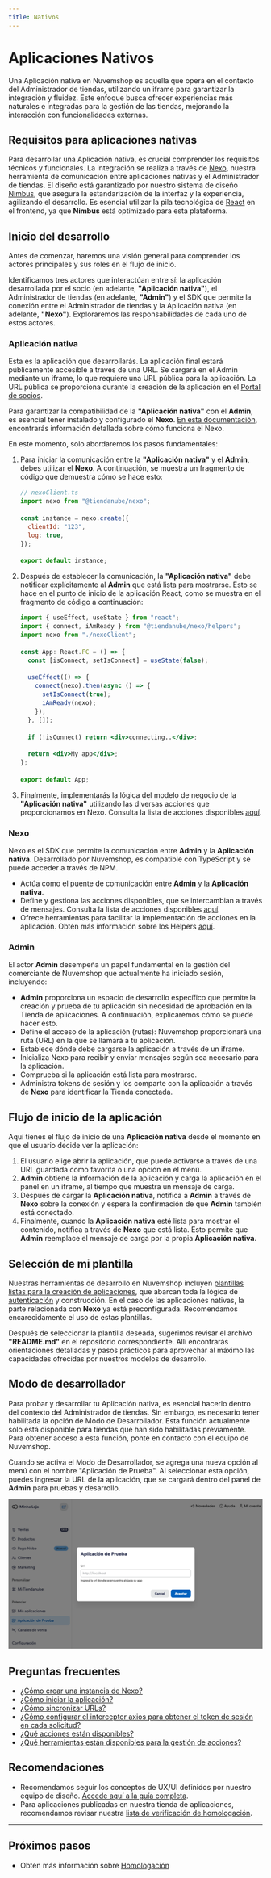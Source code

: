 ```yaml
---
title: Nativos
---
```


# Aplicaciones Nativos

Una Aplicación nativa en Nuvemshop es aquella que opera en el contexto del Administrador de tiendas, utilizando un iframe para garantizar la integración y fluidez. Este enfoque busca ofrecer experiencias más naturales e integradas para la gestión de las tiendas, mejorando la interacción con funcionalidades externas.

## Requisitos para aplicaciones nativas

Para desarrollar una Aplicación nativa, es crucial comprender los requisitos técnicos y funcionales. La integración se realiza a través de [Nexo](../developer-tools//nexo.md), nuestra herramienta de comunicación entre aplicaciones nativas y el Administrador de tiendas. El diseño está garantizado por nuestro sistema de diseño [Nimbus](../developer-tools/nimbus.md), que asegura la estandarización de la interfaz y la experiencia, agilizando el desarrollo. Es esencial utilizar la pila tecnológica de [React](https://react.dev) en el frontend, ya que **Nimbus** está optimizado para esta plataforma.

## Inicio del desarrollo

Antes de comenzar, haremos una visión general para comprender los actores principales y sus roles en el flujo de inicio.

Identificamos tres actores que interactúan entre sí: la aplicación desarrollada por el socio (en adelante, **"Aplicación nativa"**), el Administrador de tiendas (en adelante, **"Admin"**) y el SDK que permite la conexión entre el Administrador de tiendas y la Aplicación nativa (en adelante, **"Nexo"**). Exploraremos las responsabilidades de cada uno de estos actores.

### Aplicación nativa

Esta es la aplicación que desarrollarás. La aplicación final estará públicamente accesible a través de una URL. Se cargará en el Admin mediante un iframe, lo que requiere una URL pública para la aplicación. La URL pública se proporciona durante la creación de la aplicación en el [Portal de socios](https://partners.nuvemshop.com.br).

Para garantizar la compatibilidad de la **"Aplicación nativa"** con el **Admin**, es esencial tener instalado y configurado el **Nexo**. [En esta documentación](../developer-tools//nexo.md), encontrarás información detallada sobre cómo funciona el Nexo.

En este momento, solo abordaremos los pasos fundamentales:

1. Para iniciar la comunicación entre la **"Aplicación nativa"** y el **Admin**, debes utilizar el **Nexo**. A continuación, se muestra un fragmento de código que demuestra cómo se hace esto:

   ```jsx
   // nexoClient.ts
   import nexo from "@tiendanube/nexo";

   const instance = nexo.create({
     clientId: "123",
     log: true,
   });

   export default instance;
   ```

2. Después de establecer la comunicación, la **"Aplicación nativa"** debe notificar explícitamente al **Admin** que está lista para mostrarse. Esto se hace en el punto de inicio de la aplicación React, como se muestra en el fragmento de código a continuación:

   ```jsx
   import { useEffect, useState } from "react";
   import { connect, iAmReady } from "@tiendanube/nexo/helpers";
   import nexo from "./nexoClient";

   const App: React.FC = () => {
     const [isConnect, setIsConnect] = useState(false);

     useEffect(() => {
       connect(nexo).then(async () => {
         setIsConnect(true);
         iAmReady(nexo);
       });
     }, []);

     if (!isConnect) return <div>connecting..</div>;

     return <div>My app</div>;
   };

   export default App;
   ```

3. Finalmente, implementarás la lógica del modelo de negocio de la **"Aplicación nativa"** utilizando las diversas acciones que proporcionamos en Nexo. Consulta la lista de acciones disponibles [aquí](../developer-tools/nexo.md#actions).

### Nexo

Nexo es el SDK que permite la comunicación entre **Admin** y la **Aplicación nativa**. Desarrollado por Nuvemshop, es compatible con TypeScript y se puede acceder a través de NPM.

- Actúa como el puente de comunicación entre **Admin** y la **Aplicación nativa**.
- Define y gestiona las acciones disponibles, que se intercambian a través de mensajes. Consulta la lista de acciones disponibles [aquí](../developer-tools/nexo.md#actions).
- Ofrece herramientas para facilitar la implementación de acciones en la aplicación. Obtén más información sobre los Helpers [aquí](../developer-tools/nexo.md#helpers).

### Admin

El actor **Admin** desempeña un papel fundamental en la gestión del comerciante de Nuvemshop que actualmente ha iniciado sesión, incluyendo:

- **Admin** proporciona un espacio de desarrollo específico que permite la creación y prueba de tu aplicación sin necesidad de aprobación en la Tienda de aplicaciones. A continuación, explicaremos cómo se puede hacer esto.
- Define el acceso de la aplicación (rutas): Nuvemshop proporcionará una ruta (URL) en la que se llamará a tu aplicación.
- Establece dónde debe cargarse la aplicación a través de un iframe.
- Inicializa Nexo para recibir y enviar mensajes según sea necesario para la aplicación.
- Comprueba si la aplicación está lista para mostrarse.
- Administra tokens de sesión y los comparte con la aplicación a través de **Nexo** para identificar la Tienda conectada.

## Flujo de inicio de la aplicación

Aquí tienes el flujo de inicio de una **Aplicación nativa** desde el momento en que el usuario decide ver la aplicación:

1. El usuario elige abrir la aplicación, que puede activarse a través de una URL guardada como favorita o una opción en el menú.
2. **Admin** obtiene la información de la aplicación y carga la aplicación en el panel en un iframe, al tiempo que muestra un mensaje de carga.
3. Después de cargar la **Aplicación nativa**, notifica a **Admin** a través de **Nexo** sobre la conexión y espera la confirmación de que **Admin** también está conectado.
4. Finalmente, cuando la **Aplicación nativa** esté lista para mostrar el contenido, notifica a través de **Nexo** que está lista. Esto permite que **Admin** reemplace el mensaje de carga por la propia **Aplicación nativa**.

## Selección de mi plantilla

Nuestras herramientas de desarrollo en Nuvemshop incluyen [plantillas listas para la creación de aplicaciones](../developer-tools/templates#tipos-de-template), que abarcan toda la lógica de [autenticación](../applications/overview#autenticando-seu-aplicativo) y construcción. En el caso de las aplicaciones nativas, la parte relacionada con **Nexo** ya está preconfigurada. Recomendamos encarecidamente el uso de estas plantillas.

Después de seleccionar la plantilla deseada, sugerimos revisar el archivo **"README.md"** en el repositorio correspondiente. Allí encontrarás orientaciones detalladas y pasos prácticos para aprovechar al máximo las capacidades ofrecidas por nuestros modelos de desarrollo.

## Modo de desarrollador

Para probar y desarrollar tu Aplicación nativa, es esencial hacerlo dentro del contexto del Administrador de tiendas. Sin embargo, es necesario tener habilitada la opción de Modo de Desarrollador. Esta función actualmente solo está disponible para tiendas que han sido habilitadas previamente. Para obtener acceso a esta función, ponte en contacto con el equipo de Nuvemshop.

Cuando se activa el Modo de Desarrollador, se agrega una nueva opción al menú con el nombre "Aplicación de Prueba". Al seleccionar esta opción, puedes ingresar la URL de la aplicación, que se cargará dentro del panel de **Admin** para pruebas y desarrollo.

![Modo de desarrollo](../../../../../static/img/dev-mode.png "Modo de desarrollo")

## Preguntas frecuentes

- [¿Cómo crear una instancia de Nexo?](../developer-tools/nexo#create-a-nexo-instance)
- [¿Cómo iniciar la aplicación?](../developer-tools/nexo#check-if-the-app-is-connected)
- [¿Cómo sincronizar URLs?](../developer-tools/nexo#enable-route-synchronization)
- [¿Cómo configurar el interceptor axios para obtener el token de sesión en cada solicitud?](../developer-tools/nexo#get-session-token)
- [¿Qué acciones están disponibles?](../developer-tools/nexo#actions)
- [¿Qué herramientas están disponibles para la gestión de acciones?](../developer-tools/nexo#helpers)

## Recomendaciones

- Recomendamos seguir los conceptos de UX/UI definidos por nuestro equipo de diseño. [Accede aquí a la guía completa](../design-guidelines/overview.md).
- Para aplicaciones publicadas en nuestra tienda de aplicaciones, recomendamos revisar nuestra [lista de verificación de homologación](../homologation/overview.md).

---

## Próximos pasos

- Obtén más información sobre [Homologación](../homologation/overview.md)
